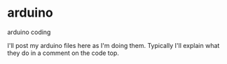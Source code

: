 # arduino
arduino coding

I'll post my arduino files here as I'm doing them. Typically I'll explain what they do in a comment on the code top.
